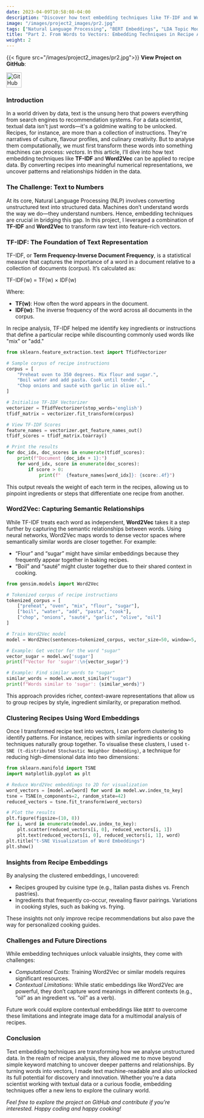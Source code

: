 ```yaml
---
date: 2023-04-09T10:58:08-04:00
description: "Discover how text embedding techniques like TF-IDF and Word2Vec transform recipes into meaningful data for ML. This blog I explore how these methods unlock patterns, enhance recommendations, and revolutionise how we analyse textual data in the culinary world."
image: "/images/project2_images/pr2.jpg"
tags: ["Natural Language Processing", "BERT Embeddings", "LDA Topic Modelling", "Machine Learning", "Text Clustering", "Culinary Data Science", "Content Recommendation", "Recipe Analysis", "NLP Applications", "Topic Modelling"]
title: "Part 2. From Words to Vectors: Embedding Techniques in Recipe Analysis."
weight: 2
---
```

{{< figure src="/images/project2_images/pr2.jpg">}}
**View Project on GitHub**: 

<a href="https://github.com/drnsmith/RecipeNLG-Topic-Modelling-and-Clustering" target="_blank">
    <img src="/images/github.png" alt="GitHub" style="width:40px; height:40px; vertical-align: middle;">
  </a>

### Introduction
In a world driven by data, text is the unsung hero that powers everything from search engines to recommendation systems. For a data scientist, textual data isn't just words—it's a goldmine waiting to be unlocked. Recipes, for instance, are more than a collection of instructions. They're narratives of culture, flavour profiles, and culinary creativity. But to analyse them computationally, we must first transform these words into something machines can process: *vectors*. In this article, I’ll dive into how text embedding techniques like **TF-IDF** and **Word2Vec** can be applied to recipe data. By converting recipes into meaningful numerical representations, we uncover patterns and relationships hidden in the data.

### The Challenge: Text to Numbers
At its core, Natural Language Processing (NLP) involves converting unstructured text into structured data. Machines don’t understand words the way we do—they understand numbers. Hence, embedding techniques are crucial in bridging this gap. In this project, I leveraged a combination of **TF-IDF** and **Word2Vec** to transform raw text into feature-rich vectors.

### TF-IDF: The Foundation of Text Representation
TF-IDF, or **Term Frequency-Inverse Document Frequency**, is a statistical measure that captures the importance of a word in a document relative to a collection of documents (corpus). It’s calculated as:

TF-IDF(w) = TF(w) × IDF(w)

Where:
- **TF(w)**: How often the word appears in the document.
- **IDF(w)**: The inverse frequency of the word across all documents in the corpus.

In recipe analysis, TF-IDF helped me identify key ingredients or instructions that define a particular recipe while discounting commonly used words like "mix" or "add."

```python
from sklearn.feature_extraction.text import TfidfVectorizer

# Sample corpus of recipe instructions
corpus = [
    "Preheat oven to 350 degrees. Mix flour and sugar.",
    "Boil water and add pasta. Cook until tender.",
    "Chop onions and sauté with garlic in olive oil."
]

# Initialise TF-IDF Vectorizer
vectorizer = TfidfVectorizer(stop_words='english')
tfidf_matrix = vectorizer.fit_transform(corpus)

# View TF-IDF Scores
feature_names = vectorizer.get_feature_names_out()
tfidf_scores = tfidf_matrix.toarray()

# Print the results
for doc_idx, doc_scores in enumerate(tfidf_scores):
    print(f"Document {doc_idx + 1}:")
    for word_idx, score in enumerate(doc_scores):
        if score > 0:
            print(f"  {feature_names[word_idx]}: {score:.4f}")
```

This output reveals the weight of each term in the recipes, allowing us to pinpoint ingredients or steps that differentiate one recipe from another.

### Word2Vec: Capturing Semantic Relationships
While TF-IDF treats each word as independent, **Word2Vec** takes it a step further by capturing the semantic relationships between words. Using neural networks, Word2Vec maps words to dense vector spaces where semantically similar words are closer together. For example:

 - “Flour” and “sugar” might have similar embeddings because they frequently appear together in baking recipes.
 - “Boil” and “sauté” might cluster together due to their shared context in cooking.

```python
from gensim.models import Word2Vec

# Tokenized corpus of recipe instructions
tokenized_corpus = [
    ["preheat", "oven", "mix", "flour", "sugar"],
    ["boil", "water", "add", "pasta", "cook"],
    ["chop", "onions", "sauté", "garlic", "olive", "oil"]
]

# Train Word2Vec model
model = Word2Vec(sentences=tokenized_corpus, vector_size=50, window=5, min_count=1, workers=4)

# Example: Get vector for the word "sugar"
vector_sugar = model.wv['sugar']
print(f"Vector for 'sugar':\n{vector_sugar}")

# Example: Find similar words to "sugar"
similar_words = model.wv.most_similar("sugar")
print(f"Words similar to 'sugar': {similar_words}")
```

This approach provides richer, context-aware representations that allow us to group recipes by style, ingredient similarity, or preparation method.

### Clustering Recipes Using Word Embeddings
Once I transformed recipe text into vectors, I can perform clustering to identify patterns. For instance, recipes with similar ingredients or cooking techniques naturally group together. To visualise these clusters, I used `t-SNE (t-distributed Stochastic Neighbor Embedding)`, a technique for reducing high-dimensional data into two dimensions:

```python
from sklearn.manifold import TSNE
import matplotlib.pyplot as plt

# Reduce Word2Vec embeddings to 2D for visualization
word_vectors = [model.wv[word] for word in model.wv.index_to_key]
tsne = TSNE(n_components=2, random_state=42)
reduced_vectors = tsne.fit_transform(word_vectors)

# Plot the results
plt.figure(figsize=(10, 8))
for i, word in enumerate(model.wv.index_to_key):
    plt.scatter(reduced_vectors[i, 0], reduced_vectors[i, 1])
    plt.text(reduced_vectors[i, 0], reduced_vectors[i, 1], word)
plt.title("t-SNE Visualization of Word Embeddings")
plt.show()
```
### Insights from Recipe Embeddings
By analysing the clustered embeddings, I uncovered:

 - Recipes grouped by cuisine type (e.g., Italian pasta dishes vs. French pastries).
 - Ingredients that frequently co-occur, revealing flavor pairings.
Variations in cooking styles, such as baking vs. frying.

These insights not only improve recipe recommendations but also pave the way for personalized cooking guides.

### Challenges and Future Directions
While embedding techniques unlock valuable insights, they come with challenges:

 - *Computational Costs*: Training Word2Vec or similar models requires significant resources.
 - *Contextual Limitations*: While static embeddings like Word2Vec are powerful, they don’t capture word meanings in different contexts (e.g., “oil” as an ingredient vs. “oil” as a verb).

Future work could explore contextual embeddings like `BERT` to overcome these limitations and integrate image data for a multimodal analysis of recipes.

### Conclusion
Text embedding techniques are transforming how we analyse unstructured data. In the realm of recipe analysis, they allowed me to move beyond simple keyword matching to uncover deeper patterns and relationships. By turning words into vectors, I made text machine-readable and also unlocked its full potential for discovery and innovation. Whether you're a data scientist working with textual data or a curious foodie, embedding techniques offer a new lens to explore the culinary world.

*Feel free to explore the project on GitHub and contribute if you’re interested. Happy coding and happy cooking!*
